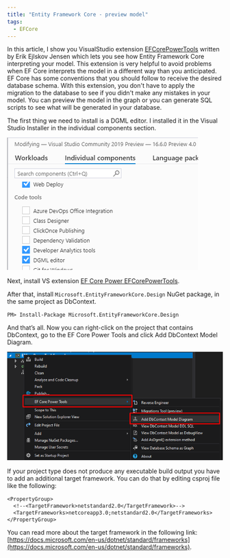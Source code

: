 ```yaml
---
title: "Entity Framework Core - preview model"
tags:
  - EFCore
---
```


In this article, I show you VisualStudio extension [EFCorePowerTools](https://github.com/ErikEJ/EFCorePowerTools) written by Erik Ejlskov Jensen which lets you see how Entity Framework Core interpreting your model. This extension is very helpful to avoid problems when EF Core interprets the model in a different way than you anticipated. EF Core has some conventions that you should follow to receive the desired database schema. With this extension, you don't have to apply the migration to the database to see if you didn't make any mistakes in your model. You can preview the model in the graph or you can generate SQL scripts to see what will be generated in your database.



The first thing we need to install is a DGML editor. I installed it in the Visual Studio Installer in the individual components section.

![DGML editor](/images/posts/dgml_editor.png)

Next, install VS extension [EF Core Power EFCorePowerTools](https://marketplace.visualstudio.com/items?itemName=ErikEJ.EFCorePowerTools).

After that, install `Microsoft.EntityFrameworkCore.Design` NuGet package, in the same project as DbContext.

```
PM> Install-Package Microsoft.EntityFrameworkCore.Design
```

And that’s all. Now you can right-click on the project that contains DbContext, go to the EF Core Power Tools and click Add DbContext Model Diagram.

![EF Core Power Tools](/images/posts/efcorepowertools.png)


If your project type does not produce any executable build output you have to add an additional target framework. You can do that by editing csproj file like the following:
```
<PropertyGroup>
  <!--<TargetFramework>netstandard2.0</TargetFramework>-->
  <TargetFrameworks>netcoreapp3.0;netstandard2.0</TargetFrameworks>
</PropertyGroup>
```

You can read more about the target framework in the following link: [https://docs.microsoft.com/en-us/dotnet/standard/frameworks](https://docs.microsoft.com/en-us/dotnet/standard/frameworks).
